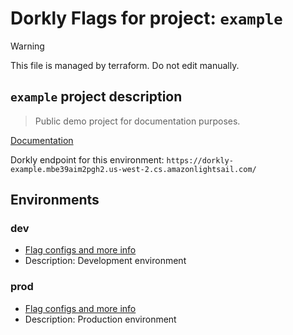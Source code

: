 # Dorkly Flags for project: `example`
> [!WARNING]
> This file is managed by terraform. Do not edit manually.

## `example` project description

> Public demo project for documentation purposes.


[Documentation](https://github.com/dorklyorg/dorkly/wiki)


Dorkly endpoint for this environment: `https://dorkly-example.mbe39aim2pgh2.us-west-2.cs.amazonlightsail.com/`

## Environments
### dev
* [Flag configs and more info](project/environments/dev)
* Description: Development environment
### prod
* [Flag configs and more info](project/environments/prod)
* Description: Production environment

